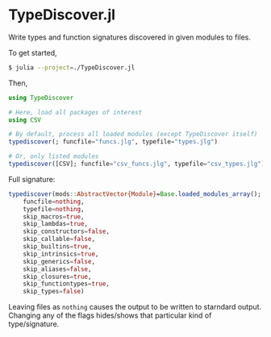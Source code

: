# TypeDiscover.jl

Write types and function signatures discovered in given modules to files.

To get started,

```bash
$ julia --project=./TypeDiscover.jl
```

Then,

```julia
using TypeDiscover

# Here, load all packages of interest
using CSV

# By default, process all loaded modules (except TypeDiscover itself)
typediscover(; funcfile="funcs.jlg", typefile="types.jlg")

# Or, only listed modules
typediscover([CSV]; funcfile="csv_funcs.jlg", typefile="csv_types.jlg")
```

Full signature:

```julia
typediscover(mods::AbstractVector{Module}=Base.loaded_modules_array();
    funcfile=nothing,
    typefile=nothing,
    skip_macros=true,
    skip_lambdas=true,
    skip_constructors=false,
    skip_callable=false,
    skip_builtins=true,
    skip_intrinsics=true,
    skip_generics=false,
    skip_aliases=false,
    skip_closures=true,
    skip_functiontypes=true,
    skip_types=false)
```

Leaving files as `nothing` causes the output to be written to starndard output. Changing any of the flags hides/shows that particular kind of type/signature.
